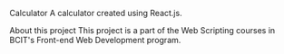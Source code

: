 Calculator
A calculator created using React.js.

About this project
This project is a part of the Web Scripting courses in BCIT's Front-end Web Development program.
